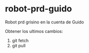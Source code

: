 # robot-prd-guido
Robot prd grisino en la cuenta de Guido

Obtener los ultimos cambios:

1. git fetch
2. git pull
